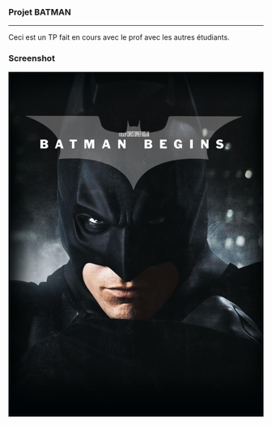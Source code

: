 ### Projet BATMAN
***
Ceci est un TP fait en cours avec le prof avec les autres étudiants.
### Screenshot
![Image text](./asset/batman.jpg)